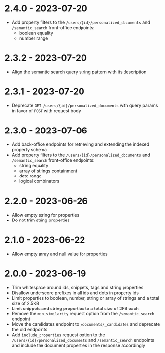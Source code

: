 # 2.4.0 - 2023-07-20

- Add property filters to the `/users/{id}/personalized_documents` and `/semantic_search` front-office endpoints:
    - boolean equality
    - number range

# 2.3.2 - 2023-07-20

- Align the semantic search query string pattern with its description

# 2.3.1 - 2023-07-20

- Deprecate `GET /users/{id}/personalized_documents` with query params in favor of `POST` with request body

# 2.3.0 - 2023-07-06

- Add back-office endpoints for retrieving and extending the indexed property schema
- Add property filters to the `/users/{id}/personalized_documents` and `/semantic_search` front-office endpoints:
    - string equality
    - array of strings containment
    - date range
    - logical combinators

# 2.2.0 - 2023-06-26

- Allow empty string for properties
- Do not trim string properties

# 2.1.0 - 2023-06-22

- Allow empty array and null value for properties

# 2.0.0 - 2023-06-19

- Trim whitespace around ids, snippets, tags and string properties
- Disallow underscore prefixes in all ids and dots in property ids
- Limit properties to boolean, number, string or array of strings and a total size of 2.5KB
- Limit snippets and string properties to a total size of 2KB each
- Remove the `min_similarity` request option from the `/semantic_search` endpoint
- Move the candidates endpoint to `/documents/_candidates` and deprecate the old endpoints
- Add `include_properties` request option to the `/users/{id}/personalized_documents` and `/semantic_search` endpoints and include the document properties in the response accordingly
